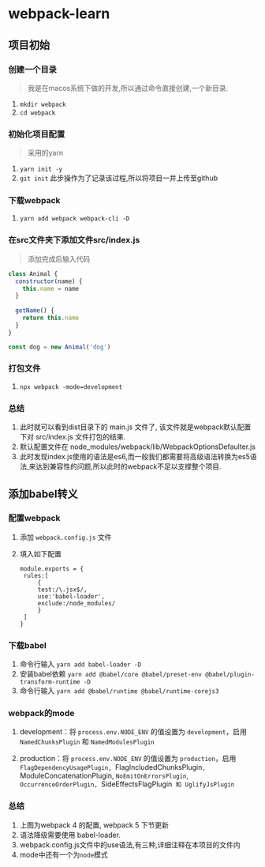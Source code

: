 # webpack-learn

## 项目初始

### 创建一个目录

> 我是在macos系统下做的开发,所以通过命令直接创建,一个新目录.

1. `mkdir webpack`
2. `cd webpack`

### 初始化项目配置

> 采用的yarn

1. `yarn init -y`
2. `git init` 此步操作为了记录该过程,所以将项目一并上传至github

### 下载webpack

1. `yarn add webpack webpack-cli -D`

### 在src文件夹下添加文件src/index.js

> 添加完成后输入代码
>

```js
class Animal {
  constructor(name) {
    this.name = name
  }
  
  getName() {
    return this.name
  }
}

const dog = new Animal('dog')
```

### 打包文件

1. `npx webpack -mode=development`

### 总结

1. 此时就可以看到dist目录下的 main.js 文件了, 该文件就是webpack默认配置下对 src/index.js 文件打包的结果.
2. 默认配置文件在 node_modules/webpack/lib/WebpackOptionsDefaulter.js
3. 此时发现index.js使用的语法是es6,而一般我们都需要将高级语法转换为es5语法,来达到兼容性的问题,所以此时的webpack不足以支撑整个项目.

## 添加babel转义

### 配置webpack

1. 添加 `webpack.config.js` 文件

2. 填入如下配置
   ```
   module.exports = {
    rules:[
        {
        test:/\.jsx$/,
        use:'babel-loader',
        exclude:/node_modules/
        }
    ]
   }
   ```

### 下载babel

1. 命令行输入    `yarn add babel-loader -D`
2. 安装babel依赖 `yarn add @babel/core @babel/preset-env @babel/plugin-transform-runtime -D`
3. 命令行输入 `yarn add @babel/runtime @babel/runtime-corejs3`

### webpack的mode

1. development：将 `process.env.NODE_ENV` 的值设置为 `development`，启用 `NamedChunksPlugin` 和 `NamedModulesPlugin`

2. production：将 `process.env.NODE_ENV` 的值设置为 `production`，启用 `FlagDependencyUsagePlugin, `FlagIncludedChunksPlugin`,
   `ModuleConcatenationPlugin, `NoEmitOnErrorsPlugin`, `OccurrenceOrderPlugin, `SideEffectsFlagPlugin` 和 UglifyJsPlugin`

### 总结

1. 上图为webpack 4 的配置, webpack 5 下节更新
2. 语法降级需要使用 babel-loader.
3. webpack.config.js文件中的use语法,有三种,详细注释在本项目的文件内
4. mode中还有一个为`node`模式
